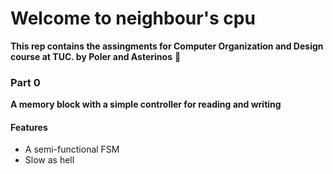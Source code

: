 # Welcome to neighbour's cpu 


**This rep contains the assingments for Computer Organization and Design course at TUC.
by Poler and Asterinos**
:shit:

### Part 0

**A memory block with a simple controller for reading and writing**

#### Features
- A semi-functional FSM
- Slow as hell
